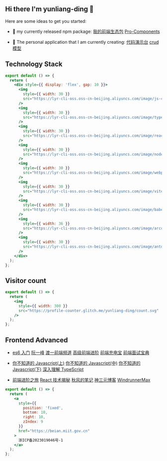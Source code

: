 ## Hi there I'm yunliang-ding 👋

Here are some ideas to get you started:

- 🌱 my currently released npm package: [我的前端生态包](https://packages.yunliang.cloud) [Pro-Components](https://procomponents.yunliang.cloud)

- 🤔 The personal application that I am currently creating: [代码演示台](https://playground.yunliang.cloud) [crud 模型](https://crud.yunliang.cloud)

## Technology Stack

```jsx | pureReact
export default () => {
  return (
    <div style={{ display: 'flex', gap: 10 }}>
      <img
        style={{ width: 30 }}
        src="https://lyr-cli-oss.oss-cn-beijing.aliyuncs.com/image/js-cover.png"
      />
      <img
        style={{ width: 30 }}
        src="https://lyr-cli-oss.oss-cn-beijing.aliyuncs.com/image/typescript-cover.png"
      />
      <img
        style={{ width: 30 }}
        src="https://lyr-cli-oss.oss-cn-beijing.aliyuncs.com/image/react-cover.png"
      />
      <img
        style={{ width: 30 }}
        src="https://lyr-cli-oss.oss-cn-beijing.aliyuncs.com/image/nodejs-cover.png"
      />
      <img
        style={{ width: 30 }}
        src="https://lyr-cli-oss.oss-cn-beijing.aliyuncs.com/image/webpack-cover.png"
      />
      <img
        style={{ width: 30 }}
        src="https://lyr-cli-oss.oss-cn-beijing.aliyuncs.com/image/vite-cover.png"
      />
      <img
        style={{ width: 30 }}
        src="https://lyr-cli-oss.oss-cn-beijing.aliyuncs.com/image/babel-cover.png"
      />
      <img
        style={{ width: 36 }}
        src="https://lyr-cli-oss.oss-cn-beijing.aliyuncs.com/image/arco-cover.png"
      />
      <img
        style={{ width: 30 }}
        src="https://lyr-cli-oss.oss-cn-beijing.aliyuncs.com/image/antd-cover.png"
      />
    </div>
  );
};
```

## Visitor count

```jsx | pureReact
export default () => {
  return (
    <img
      style={{ width: 300 }}
      src="https://profile-counter.glitch.me/yunliang-ding/count.svg"
    />
  );
};
```

## Frontend Advanced

- [es6 入门](https://es6.ruanyifeng.com/) [阮一峰](https://www.ruanyifeng.com/blog/javascript) [渡一前端频道](https://www.douyin.com/user/MS4wLjABAAAAi2oukRVcHpgD-HbVdzsxE7tYykr91YuIKukR_X_Yy08EFWRQhRrECDF6FvbvT8Xa) [高级前端进阶](https://muyiy.cn/blog) [前端充电宝](https://www.yuque.com/cuggz) [前端面试宝典](https://lucifer.ren/fe-interview)

- [你不知道的 Javascript(上)](https://my-dev-ops.oss-cn-beijing.aliyuncs.com/website/es5-1.pdf) [你不知道的 Javascript(中)](https://my-dev-ops.oss-cn-beijing.aliyuncs.com/website/es5-2.pdf) [你不知道的 Javascript(下)](https://my-dev-ops.oss-cn-beijing.aliyuncs.com/website/es5-3.pdf) [深入理解 TypeScript](https://jkchao.github.io/typescript-book-chinese/)

- [前端进阶之旅](https://interview.poetries.top) [React 技术揭秘](https://react.iamkasong.com) [秋风的笔记](https://www.qiufeng.blue/react) [神三元博客](https://sanyuan0704.github.io) [WindrunnerMax](https://blog.touchczy.top/#/)

```jsx | pureReact
export default () => {
  return (
    <a
      style={{
        position: 'fixed',
        bottom: 10,
        right: 10,
        zIndex: 9
      }}
      href="https://beian.miit.gov.cn"
    >
      浙ICP备2023019046号-1
    </a>
  );
};
```
